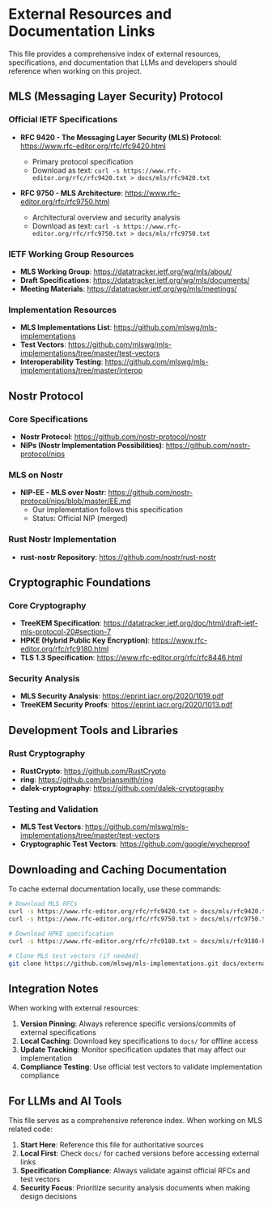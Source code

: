 # External Resources and Documentation Links

This file provides a comprehensive index of external resources, specifications, and documentation that LLMs and developers should reference when working on this project.

## MLS (Messaging Layer Security) Protocol

### Official IETF Specifications
- **RFC 9420 - The Messaging Layer Security (MLS) Protocol**: https://www.rfc-editor.org/rfc/rfc9420.html
  - Primary protocol specification
  - Download as text: `curl -s https://www.rfc-editor.org/rfc/rfc9420.txt > docs/mls/rfc9420.txt`

- **RFC 9750 - MLS Architecture**: https://www.rfc-editor.org/rfc/rfc9750.html
  - Architectural overview and security analysis
  - Download as text: `curl -s https://www.rfc-editor.org/rfc/rfc9750.txt > docs/mls/rfc9750.txt`

### IETF Working Group Resources
- **MLS Working Group**: https://datatracker.ietf.org/wg/mls/about/
- **Draft Specifications**: https://datatracker.ietf.org/wg/mls/documents/
- **Meeting Materials**: https://datatracker.ietf.org/wg/mls/meetings/

### Implementation Resources
- **MLS Implementations List**: https://github.com/mlswg/mls-implementations
- **Test Vectors**: https://github.com/mlswg/mls-implementations/tree/master/test-vectors
- **Interoperability Testing**: https://github.com/mlswg/mls-implementations/tree/master/interop

## Nostr Protocol

### Core Specifications
- **Nostr Protocol**: https://github.com/nostr-protocol/nostr
- **NIPs (Nostr Implementation Possibilities)**: https://github.com/nostr-protocol/nips

### MLS on Nostr
- **NIP-EE - MLS over Nostr**: https://github.com/nostr-protocol/nips/blob/master/EE.md
  - Our implementation follows this specification
  - Status: Official NIP (merged)

### Rust Nostr Implementation
- **rust-nostr Repository**: https://github.com/nostr/rust-nostr

## Cryptographic Foundations

### Core Cryptography
- **TreeKEM Specification**: https://datatracker.ietf.org/doc/html/draft-ietf-mls-protocol-20#section-7
- **HPKE (Hybrid Public Key Encryption)**: https://www.rfc-editor.org/rfc/rfc9180.html
- **TLS 1.3 Specification**: https://www.rfc-editor.org/rfc/rfc8446.html

### Security Analysis
- **MLS Security Analysis**: https://eprint.iacr.org/2020/1019.pdf
- **TreeKEM Security Proofs**: https://eprint.iacr.org/2020/1013.pdf

## Development Tools and Libraries

### Rust Cryptography
- **RustCrypto**: https://github.com/RustCrypto
- **ring**: https://github.com/briansmith/ring
- **dalek-cryptography**: https://github.com/dalek-cryptography

### Testing and Validation
- **MLS Test Vectors**: https://github.com/mlswg/mls-implementations/tree/master/test-vectors
- **Cryptographic Test Vectors**: https://github.com/google/wycheproof

## Downloading and Caching Documentation

To cache external documentation locally, use these commands:

```bash
# Download MLS RFCs
curl -s https://www.rfc-editor.org/rfc/rfc9420.txt > docs/mls/rfc9420.txt
curl -s https://www.rfc-editor.org/rfc/rfc9750.txt > docs/mls/rfc9750.txt

# Download HPKE specification
curl -s https://www.rfc-editor.org/rfc/rfc9180.txt > docs/mls/rfc9180-hpke.txt

# Clone MLS test vectors (if needed)
git clone https://github.com/mlswg/mls-implementations.git docs/external/mls-implementations
```

## Integration Notes

When working with external resources:

1. **Version Pinning**: Always reference specific versions/commits of external specifications
2. **Local Caching**: Download key specifications to `docs/` for offline access
3. **Update Tracking**: Monitor specification updates that may affect our implementation
4. **Compliance Testing**: Use official test vectors to validate implementation compliance

## For LLMs and AI Tools

This file serves as a comprehensive reference index. When working on MLS related code:

1. **Start Here**: Reference this file for authoritative sources
2. **Local First**: Check `docs/` for cached versions before accessing external links
3. **Specification Compliance**: Always validate against official RFCs and test vectors
4. **Security Focus**: Prioritize security analysis documents when making design decisions
